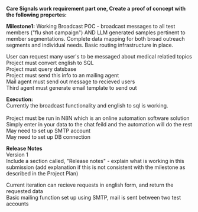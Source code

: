 

**Care Signals work requirement part one, Create a proof of concept with the following propertes:**<br>

**Milestone1:** Working Broadcast POC - broadcast messages to all test members ("flu shot campaign") AND LLM generated samples pertinent to member segmentations. Complete data mapping for both broad outreach segments 
and individual needs. Basic routing infrastructure in place.<br>

User can request many user's to be messaged about medical relatied topics<br>
Project must convert english to SQL<br>
Project must query datsbase<br>
Project must send this info to an mailing agent<br>
Mail agent must send out message to recieved users<br>
Third agent must generate email template to send out<br>

**Execution:**<br>
Currently the broadcast functionality and english to sql is working.<br><br>
Project must be run in N8N which is an online automation software solution<br>
Simply enter in your data to the chat feild and the automation will do the rest<br>
May need to set up SMTP account<br>
May need to set up DB connection<br>

**Release Notes**<br>
Version 1<br>
Include a section called, "Release notes" - explain what is working in this submission (add explanation if this is not consistent with the milestone as described in the Project Plan)<br>

Current iteration can recieve requests in english form, and return the requested data<br>
Basic mailing function set up using SMTP, mail is sent between two test accounts<br>
  
  

